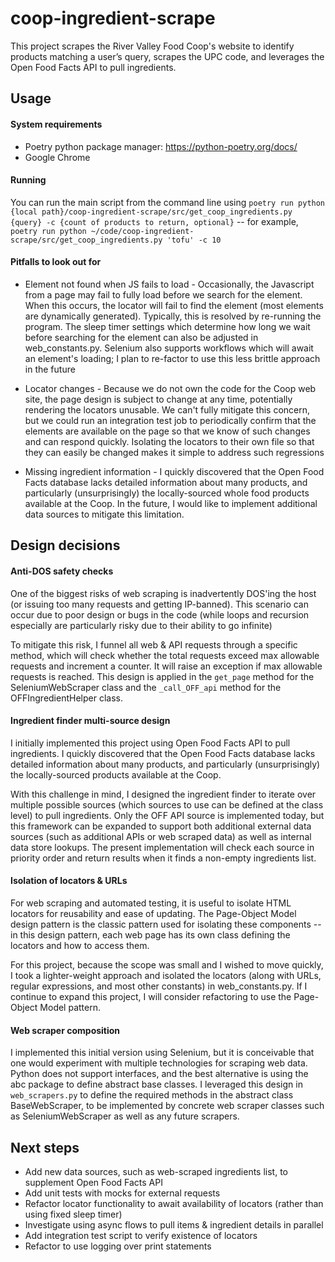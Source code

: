 # coop-ingredient-scrape
This project scrapes the River Valley Food Coop's website to identify products matching a user’s query, scrapes the UPC code, and leverages the Open Food Facts API to pull ingredients.

## Usage

#### System requirements
* Poetry python package manager: https://python-poetry.org/docs/
* Google Chrome 

#### Running
You can run the main script from the command line using `poetry run python {local path}/coop-ingredient-scrape/src/get_coop_ingredients.py {query} -c {count of products to return, optional}` -- for example, `poetry run python ~/code/coop-ingredient-scrape/src/get_coop_ingredients.py 'tofu' -c 10`

#### Pitfalls to look out for

* Element not found when JS fails to load - Occasionally, the Javascript from a page may fail to fully load before we search for the element. When this occurs, the locator will fail to find the element (most elements are dynamically generated). Typically, this is resolved by re-running the program. The sleep timer settings which determine how long we wait before searching for the element can also be adjusted in web_constants.py. Selenium also supports workflows which will await an element's loading; I plan to re-factor to use this less brittle approach in the future

* Locator changes - Because we do not own the code for the Coop web site, the page design is subject to change at any time, potentially rendering the locators unusable. We can't fully mitigate this concern, but we could run an integration test job to periodically confirm that the elements are available on the page so that we know of such changes and can respond quickly. Isolating the locators to their own file so that they can easily be changed makes it simple to address such regressions

* Missing ingredient information - I quickly discovered that the Open Food Facts database lacks detailed information about many products, and particularly (unsurprisingly) the locally-sourced whole food products available at the Coop. In the future, I would like to implement additional data sources to mitigate this limitation.  

## Design decisions

#### Anti-DOS safety checks
One of the biggest risks of web scraping is inadvertently DOS'ing the host (or issuing too many requests and getting IP-banned). This scenario can occur due to poor design or bugs in the code (while loops and recursion especially are particularly risky due to their ability to go infinite)

To mitigate this risk, I funnel all web & API requests through a specific method, which will check whether the total requests exceed max allowable requests and increment a counter. It will raise an exception if max allowable requests is reached. This design is applied in the `get_page` method for the SeleniumWebScraper class and the `_call_OFF_api` method for the OFFIngredientHelper class. 

#### Ingredient finder multi-source design
I initially implemented this project using Open Food Facts API to pull ingredients. I quickly discovered that the Open Food Facts database lacks detailed information about many products, and particularly (unsurprisingly) the locally-sourced products available at the Coop.  

With this challenge in mind, I designed the ingredient finder to iterate over multiple possible sources (which sources to use can be defined at the class level) to pull ingredients. Only the OFF API source is implemented today, but this framework can be expanded to support both additional external data sources (such as additional APIs or web scraped data) as well as internal data store lookups. The present implementation will check each source in priority order and return results when it finds a non-empty ingredients list.

#### Isolation of locators & URLs
For web scraping and automated testing, it is useful to isolate HTML locators for reusability and ease of updating. The Page-Object Model design pattern is the classic pattern used for isolating these components -- in this design pattern, each web page has its own class defining the locators and how to access them.

For this project, because the scope was small and I wished to move quickly, I took a lighter-weight approach and isolated the locators (along with URLs, regular expressions, and most other constants) in web_constants.py. If I continue to expand this project, I will consider refactoring to use the Page-Object Model pattern.

#### Web scraper composition 
I implemented this initial version using Selenium, but it is conceivable that one would experiment with multiple technologies for scraping web data. Python does not support interfaces, and the best alternative is using the abc package to define abstract base classes. I leveraged this design in `web_scrapers.py` to define the required methods in the abstract class BaseWebScraper, to be implemented by concrete web scraper classes such as SeleniumWebScraper as well as any future scrapers.

## Next steps

* Add new data sources, such as web-scraped ingredients list, to supplement Open Food Facts API
* Add unit tests with mocks for external requests
* Refactor locator functionality to await availability of locators (rather than using fixed sleep timer)
* Investigate using async flows to pull items & ingredient details in parallel  
* Add integration test script to verify existence of locators 
* Refactor to use logging over print statements
